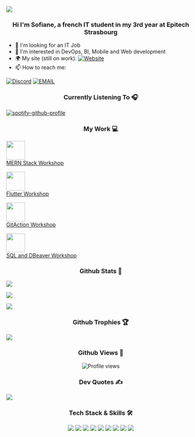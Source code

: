 <img src="https://i.pinimg.com/originals/f5/8f/e8/f58fe8e19a7e25ddf0c459a3599261d6.gif">

<h3 align="center"> Hi I'm Sofiane, a french IT student in my 3rd year at Epitech Strasbourg </h3>

- 🔭 I'm looking for an IT Job
- 🌱 I'm interested in DevOps, BI, Mobile and Web development
- 🌍 My site (still on work): [![Website](https://img.shields.io/badge/Google%20Chrome-4285F4?logo=GoogleChrome&logoColor=white)](https://sofianesite.vercel.app/)
- 📫 How to reach me:

[![Discord](https://img.shields.io/badge/Discord-7289DA?style=for-the-badge&logo=discord&logoColor=white)](https://discordapp.com/users/512610747356938245)
[![EMAIL](https://img.shields.io/badge/EMAIL-%23D14836.svg?style=for-the-badge&logo=gmail&logoColor=white)](mailto:sofiane.saou@epitech.eu)


<h3 align="center">Currently Listening To 🎧</h3>

[![spotify-github-profile](https://spotify-github-profile.kittinanx.com/api/view?uid=q0z1v2ullrnvtz7hiy8clkzle&cover_image=true&theme=default&show_offline=false&background_color=121212&interchange=false)](https://github.com/kittinan/spotify-github-profile)
<!-- Important Projects/Repos -->

<h3 align="center"> My Work 💻 </h3>

<div style="display: flex; flex-direction: column; gap: 15px;">
  <div>
    <a href="https://github.com/444sofiane/MERN-Stack-Workshop.git">
      <img src="https://toppng.com/uploads/preview/git-repository-icon-github-repo-icon-svg-115534438372aunh6vf0u.png" width="50" />
      <figcaption> MERN Stack Workshop</figcaption>
    </a>
  </div>

  <div>
    <a href="https://github.com/444sofiane/FlutterWorkshop.git">
      <img src="https://toppng.com/uploads/preview/git-repository-icon-github-repo-icon-svg-115534438372aunh6vf0u.png" width="50" />
      <figcaption> Flutter Workshop</figcaption>
    </a>
  </div>

  <div>
    <a href="https://github.com/444sofiane/GitActionsWorkshop.git">
      <img src="https://toppng.com/uploads/preview/git-repository-icon-github-repo-icon-svg-115534438372aunh6vf0u.png" width="50" />
      <figcaption> GitAction Workshop</figcaption>
    </a>
  </div>

  <div>
    <a href="https://github.com/444sofiane/DBeaverWorkshop.git">
      <img src="https://toppng.com/uploads/preview/git-repository-icon-github-repo-icon-svg-115534438372aunh6vf0u.png" width="50" />
      <figcaption> SQL and DBeaver Workshop</figcaption>
    </a>
  </div>
</div>

<p>
<h3 align ="center" > Github Stats 🦑 </h3>

<p align = "left"> 
    <img src="https://github-readme-stats.vercel.app/api?username=444sofiane&theme=vue-dark&show_icons=true&hide_border=true&count_private=true" />
</p>

<p align ="left">
    <img src = "https://github-readme-streak-stats.herokuapp.com/?user=444sofiane&theme=vue-dark&hide_border=true"
    />
</p>

<p align ="left">
    <img src = "https://github-readme-stats.vercel.app/api/top-langs/?username=444sofiane&theme=vue-dark&show_icons=true&hide_border=true&layout=compact"
    />
</p>

<h3 align ="center" > Github Trophies 🏆</h3>

<p align = "left"> 
    <img src="https://github-trophies.vercel.app/?username=444sofiane&theme=radical&no-frame=false&no-bg=false&margin-w=4" />
</p>

<h3 align ="center" > Github Views 👀</h3>

<p align="center">
  <img src="https://komarev.com/ghpvc/?username=444sofiane&color=brightgreen" alt="Profile views" />
</p>

<h3 align ="center" > Dev Quotes ✍️</h3>

<p align = "left"> 
    <img src="https://quotes-github-readme.vercel.app/api?type=horizontal&theme=radical" />
</p>

<h3 align="center">Tech Stack & Skills 🛠️</h3>

<p align="center">
  <img src="https://img.shields.io/badge/-C-A8B9CC?style=flat-square&logo=c&logoColor=black" />
  <img src="https://img.shields.io/badge/-C++-00599C?style=flat-square&logo=c%2B%2B&logoColor=white" />
  <img src="https://img.shields.io/badge/-JavaScript-F7DF1E?style=flat-square&logo=javascript&logoColor=black" />
  <img src="https://img.shields.io/badge/-React-61DAFB?style=flat-square&logo=react&logoColor=black" />
  <img src="https://img.shields.io/badge/-Flutter-02569B?style=flat-square&logo=flutter&logoColor=white" />
  <img src="https://img.shields.io/badge/-Node.js-339933?style=flat-square&logo=node.js&logoColor=white" />
  <img src="https://img.shields.io/badge/-Docker-2496ED?style=flat-square&logo=docker&logoColor=white" />
  <img src="https://img.shields.io/badge/-Git-F05032?style=flat-square&logo=git&logoColor=white" />
  <img src="https://img.shields.io/badge/-Git-F05032?style=flat-square&logo=git&logoColor=white" />
  <!-- Add more badges based on your skills -->
</p>
